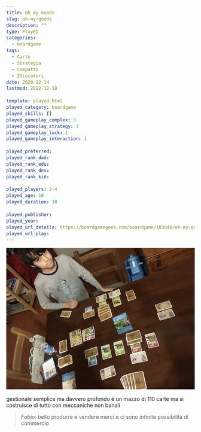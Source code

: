 ```yaml
---
title: Oh my Goods
slug: oh-my-goods
description: ""
type: PlayED
categories:
  - boardgame
tags:
  - Carte
  - Strategia
  - Compatto
  - 2Giocatori
date: 2020-12-14
lastmod: 2022-12-18

template: played.html
played_category: boardgame
played_skills: []
played_gameplay_complex: 3
played_gameplay_strategy: 3
played_gameplay_luck: 1
played_gameplay_interaction: 1

played_preferred:
played_rank_dad: 
played_rank_edu: 
played_rank_dev: 
played_rank_kid: 

played_players: 2-4
played_age: 10
played_duration: 30

played_publisher: 
played_year: 
played_url_details: https://boardgamegeek.com/boardgame/183840/oh-my-goods
played_url_play: 
---
```


![](img/ohmygoods.webp)

gestionale semplice ma davvero profondo
è un mazzo di 110 carte ma si costruisce di tutto con meccaniche non banali

> *Fabio:*
> bello produrre e vendere merci e ci sono infinite possibilità di commercio
